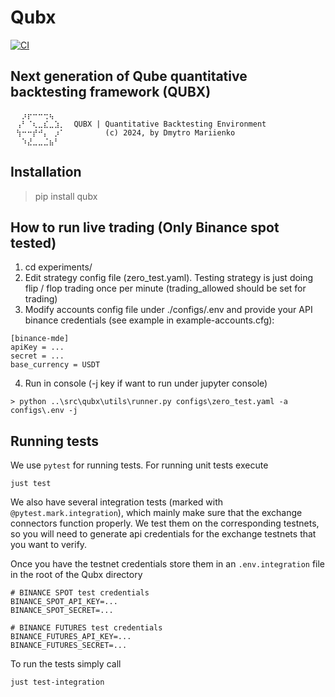 # Qubx

[![CI](https://github.com/xLydianSoftware/Qubx/actions/workflows/ci.yml/badge.svg?branch=main)](https://github.com/xLydianSoftware/Qubx/actions/workflows/ci.yml)

## Next generation of Qube quantitative backtesting framework (QUBX)
```          
⠀⠀⡰⡖⠒⠒⢒⢦⠀⠀
⠀⢠⠃⠈⢆⣀⣎⣀⣱⡀  QUBX | Quantitative Backtesting Environment
⠀⢳⠒⠒⡞⠚⡄⠀⡰⠁         (c) 2024, by Dmytro Mariienko
⠀⠀⠱⣜⣀⣀⣈⣦⠃⠀⠀⠀
```                                          

## Installation
> pip install qubx

## How to run live trading (Only Binance spot tested)
1. cd experiments/
2. Edit strategy config file (zero_test.yaml). Testing strategy is just doing flip / flop trading once per minute (trading_allowed should be set for trading)
3. Modify accounts config file under ./configs/.env and provide your API binance credentials (see example in example-accounts.cfg):
```
[binance-mde]
apiKey = ...
secret = ...
base_currency = USDT
```
4. Run in console (-j key if want to run under jupyter console)

```
> python ..\src\qubx\utils\runner.py configs\zero_test.yaml -a configs\.env -j 
```

## Running tests
We use `pytest` for running tests. For running unit tests execute
```
just test
```

We also have several integration tests (marked with `@pytest.mark.integration`), which mainly make sure that the exchange connectors function properly. We test them on the corresponding testnets, so you will need to generate api credentials for the exchange testnets that you want to verify.

Once you have the testnet credentials store them in an `.env.integration` file in the root of the Qubx directory
```
# BINANCE SPOT test credentials
BINANCE_SPOT_API_KEY=...
BINANCE_SPOT_SECRET=...

# BINANCE FUTURES test credentials
BINANCE_FUTURES_API_KEY=...
BINANCE_FUTURES_SECRET=...
```

To run the tests simply call
```
just test-integration
```